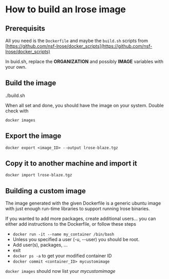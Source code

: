 # How to build an lrose image

## Prerequisits

All you need is the `Dockerfile` and maybe the `build.sh` scripts from [https://github.com/nsf-lrose/docker_scripts](https://github.com/nsf-lrose/docker_scripts)

In buid.sh, replace the **ORGANIZATION** and possibly **IMAGE** variables with your own.

## Build the image

./build.sh

When all set and done, you should have the image on your
system. Double check with

`docker images`

## Export the image

`docker export <image_ID> --output lrose-blaze.tgz`

## Copy it to another machine and import it

`docker import lrose-blaze.tgz`

## Building a custom image

The image generated with the given Dockerfile is a generic ubuntu image with just enough run-time libraries to support running lrose binaries.

If you wanted to add more packages, create additional users... you can either add instructions to the Dockerfile, or follow these steps

  * `docker run -it --name my_container /bin/bash`
  * Unless you specified a user (-u, --user) you should be root.
  * Add user(s), packages, ...
  * exit
  * `docker ps -a` to get your modified container ID
  * `docker commit <container_ID> mycustomimage`
  
`docker images` should now list your *mycustomimage*



